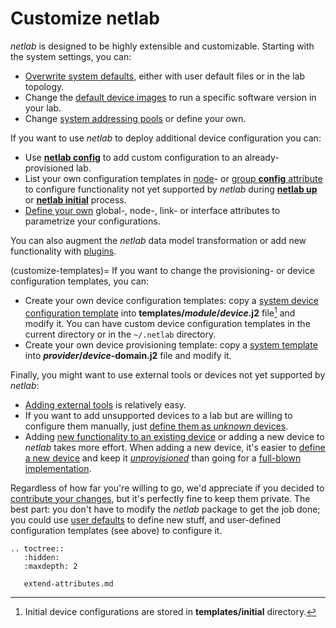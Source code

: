 # Customize netlab

_netlab_ is designed to be highly extensible and customizable. Starting with the system settings, you can:

* [Overwrite system defaults](defaults.md), either with user default files or in the lab topology.
* Change the [default device images](default-device-image) to run a specific software version in your lab.
* Change [system addressing pools](addressing.md) or define your own.

If you want to use _netlab_ to deploy additional device configuration you can:

* Use **[netlab config](netlab/config.md)** to add custom configuration to an already-provisioned lab.
* List your own configuration templates in [node](node-attributes)- or [group **config** attribute](custom-config) to configure functionality not yet supported by *netlab* during **[netlab up](netlab/up.md)** or **[netlab initial](netlab/initial.md)** process.
* [Define your own](extend-attributes.md) global-, node-, link- or interface attributes to parametrize your configurations.

You can also augment the _netlab_ data model transformation or add new functionality with [plugins](plugins.md).

(customize-templates)=
If you want to change the provisioning- or device configuration templates, you can:

* Create your own device configuration templates: copy a [system device configuration template](https://github.com/ipspace/netlab/tree/dev/netsim/ansible/templates) into **templates/_module_/_device_.j2** file[^MIN] and modify it. You can have custom device configuration templates in the current directory or in the `~/.netlab` directory.
* Create your own device provisioning template: copy a [system template](https://github.com/ipspace/netlab/tree/dev/netsim/templates) into **_provider_/_device_-domain.j2** file and modify it.

[^MIN]: Initial device configurations are stored in **templates/initial** directory.

Finally, you might want to use external tools or devices not yet supported by _netlab_:

* [Adding external tools](dev/extools.md) is relatively easy.
* If you want to add unsupported devices to a lab but are willing to configure them manually, just [define them as _unknown_ devices](platform-unknown).
* Adding [new functionality to an existing device](dev/device-features.md) or adding a new device to _netlab_ takes more effort. When adding a new device, it's easier to [define a new device](dev/device-box.md) and keep it _[unprovisioned](group-special-names)_ than going for a [full-blown implementation](dev/devices.md).

Regardless of how far you're willing to go, we'd appreciate if you decided to [contribute your changes](dev/guidelines.md), but it's perfectly fine to keep them private. The best part: you don't have to modify the _netlab_ package to get the job done; you could use [user defaults](defaults.md) to define new stuff, and user-defined configuration templates (see above) to configure it.

```eval_rst
.. toctree::
   :hidden:
   :maxdepth: 2

   extend-attributes.md
```
